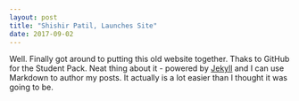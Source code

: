 ```yaml
---
layout: post
title: "Shishir Patil, Launches Site"
date: 2017-09-02
---
```


Well. Finally got around to putting this old website together. Thaks to GitHub for the Student Pack. Neat thing about it - powered by [Jekyll](http://jekyllrb.com) and I can use Markdown to author my posts. It actually is a lot easier than I thought it was going to be.